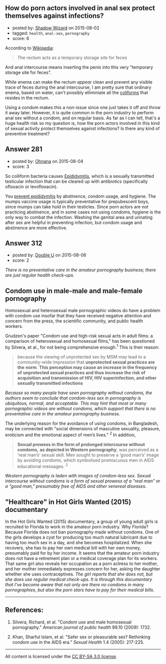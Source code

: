 ## How do porn actors involved in anal sex protect themselves against infections?

- posted by: [Shadow Wizard](https://stackexchange.com/users/201110/shadow-wizard) on 2015-08-02
- tagged: `health`, `anal-sex`, `pornography`
- score: 6

According to [Wikipedia](https://en.wikipedia.org/wiki/Rectum):

>The rectum acts as a temporary storage site for feces

And anal intercourse means inserting the penis into this very "temporary storage site for feces".

While enema can make the rectum *appear* clean and prevent any visible trace of feces during the anal intercourse, I am pretty sure that ordinary enema, based on water, can't possibly elliminiate all the [coliforms](https://en.wikipedia.org/wiki/Fecal_coliform) that resides in the rectum.

Using a condom makes this a non-issue since one just takes it off and throw it away later. However, it is quite common in the porn industry to perform anal sex without a condom, and on regular basis. As far as I can tell, that's a huge health risk so my question is, how the porn actors involved in this kind of sexual activity protect themselves against infections? Is there any kind of preventive treatment?


## Answer 281

- posted by: [Ohnana](https://stackexchange.com/users/5216208/ohnana) on 2015-08-04
- score: 3

<p>So colliform bacteria causes <a href="http://www.aafp.org/afp/2009/0401/p583.html" rel="nofollow">Epididymitis</a>, which is a sexually transmitted testicular infection that can be cleared up with antibiotics (specifically ofloxacin or levofloxacin). </p>

<p>You <a href="http://www.emedicinehealth.com/testicle_infection_epididymitis/page8_em.htm" rel="nofollow">prevent epididymitis</a> by abstinence, condom usage, and hygiene. The mumps vaccine usage is typically preventative for prepubescent boys, since mumps can take hold in their testicles. Since porn actors are not practicing abstinence, and in some cases not using condoms, hygiene is the only way to combat the infection. Washing the genital area and urinating after sex are helpful in preventing infection, but condom usage and abstinence are more effective.</p>



## Answer 312

- posted by: [Double U](https://stackexchange.com/users/2907088/double-u) on 2015-08-06
- score: 2

*There is no preventative care in the amateur pornography business; there are just regular health check-ups.* 

Condom use in male-male and male-female pornography
------------------------------------------------------------------------

Homosexual and heterosexual male pornographic videos do have a problem with condom use insofar that they have received negative attention and concern from the press, the scientific community, and public health workers.

Grudzen's paper "Condom use and high-risk sexual acts in adult films: a comparison of heterosexual and homosexual films," has been questioned by Silvera, et al., for not being comprehensive enough.<sup>1</sup> This is their reason:

> because the viewing of unprotected sex by MSM may lead to a
> community-wide impression that **unprotected sexual practices are the**
> **norm**. **This perception may cause an increase in the frequency of**
> **unprotected sexual practices and thus increase the risk of acquisition**
> **and transmission of HIV, HIV superinfection, and other sexually**
> **transmitted infections**

*Because so many people have seen pornography without condoms, the authors seem to conclude that condom-less sex in pornography is ubiquitous, normal, and acceptable. This may hint that most or many pornographic videos are without condoms, which support that there is no preventative care in the amateur pornography business.* 

The underlying reason for the avoidance of using condoms, in Bangladesh, may be connected with "social dimensions of masculine sexuality, pleasure, eroticism and the emotional aspect of men’s lives." <sup>2</sup> In addition,

> **Sexual prowess in the form of prolonged intercourse without condoms,**
> **as depicted in Western pornography**, was perceived as a ‘real man’s’
> sexual skill. Men sought to preserve a ‘good man’s’ image by avoiding
> condoms, which symbolised promiscuous men in AIDS educational
> messages. <sup>2</sup>

*Western pornography is laden with images of condom-less sex. Sexual intercourse without condoms is a form of sexual prowess of a "real man" or a "good man," presumably free of AIDS and other venereal diseases.* 

"Healthcare" in Hot Girls Wanted (2015) documentary
---------------------------------------

In the Hot Girls Wanted (2015) documentary, a group of young adult girls is recruited to Florida to work in the amateur porn industry. Why Florida? Because Florida does not ban pornography made without condoms. One of the girls develops a cyst for producing too much natural lubricant due to having too much sex in a day, and she becomes hospitalized. When she recovers, she has to pay her own medical bill with her own money, presumably paid for by her income. It seems that the amateur porn industry does not have a retirement plan or a medical coverage plan for its workers. That same girl also reveals her occupation as a porn actress to her mother, and her mother immediately expresses concern for her, asking the daughter whether she uses contraceptives. *The girl reports that she does not, but she does use regular medical check-ups. It is through this documentary that I've become aware that not only are there no condoms in many pornographies, but also the porn stars have to pay for their medical bills.* 

----------
References:
-----------

1. Silvera, Richard, et al. "Condom use and male homosexual pornography." *American journal of public health* 99.10 (2009): 1732.

2. Khan, Sharful Islam, et al. "Safer sex or pleasurable sex? Rethinking condom use in the AIDS era." *Sexual Health* 1.4 (2005): 217-225.



---

All content is licensed under the [CC BY-SA 3.0 license](https://creativecommons.org/licenses/by-sa/3.0/).
